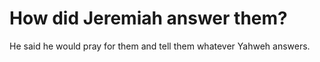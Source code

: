 # How did Jeremiah answer them?

He said he would pray for them and tell them whatever Yahweh answers.
